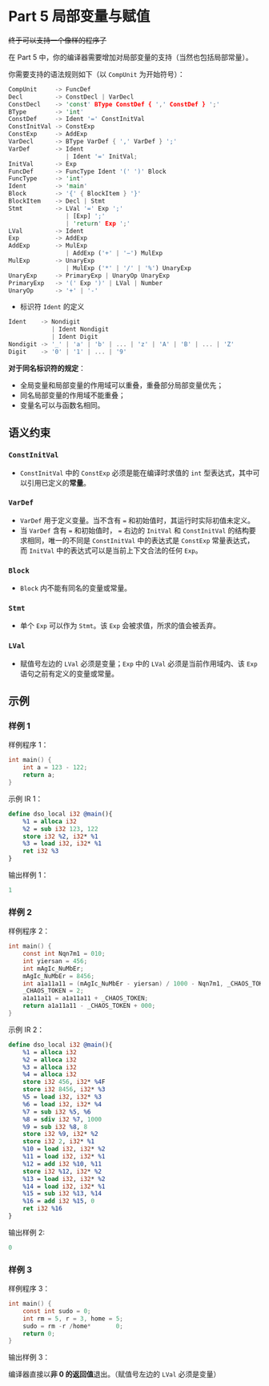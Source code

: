 # Part 5 局部变量与赋值

~~终于可以支持一个像样的程序了~~

在 Part 5 中，你的编译器需要增加对局部变量的支持（当然也包括局部常量）。

你需要支持的语法规则如下（以 `CompUnit` 为开始符号）：

```rust
CompUnit     -> FuncDef
Decl         -> ConstDecl | VarDecl
ConstDecl    -> 'const' BType ConstDef { ',' ConstDef } ';'
BType        -> 'int'
ConstDef     -> Ident '=' ConstInitVal
ConstInitVal -> ConstExp
ConstExp     -> AddExp
VarDecl      -> BType VarDef { ',' VarDef } ';'
VarDef       -> Ident 
                | Ident '=' InitVal;
InitVal      -> Exp 
FuncDef      -> FuncType Ident '(' ')' Block
FuncType     -> 'int'
Ident        -> 'main'
Block        -> '{' { BlockItem } '}'
BlockItem    -> Decl | Stmt
Stmt         -> LVal '=' Exp ';' 
                | [Exp] ';'
                | 'return' Exp ';'
LVal         -> Ident
Exp          -> AddExp
AddExp       -> MulExp 
                | AddExp ('+' | '−') MulExp
MulExp       -> UnaryExp
                | MulExp ('*' | '/' | '%') UnaryExp
UnaryExp     -> PrimaryExp | UnaryOp UnaryExp
PrimaryExp   -> '(' Exp ')' | LVal | Number
UnaryOp      -> '+' | '-'
```

- 标识符 `Ident` 的定义

```rust
Ident    -> Nondigit
            | Ident Nondigit
            | Ident Digit
Nondigit -> '_' | 'a' | 'b' | ... | 'z' | 'A' | 'B' | ... | 'Z'
Digit    -> '0' | '1' | ... | '9'
```

**对于同名标识符的规定**：
- 全局变量和局部变量的作用域可以重叠，重叠部分局部变量优先；
- 同名局部变量的作用域不能重叠；
- 变量名可以与函数名相同。

## 语义约束

### `ConstInitVal`

- `ConstInitVal` 中的 `ConstExp` 必须是能在编译时求值的 `int` 型表达式，其中可以引用已定义的**常量**。

### `VarDef`

- `VarDef` 用于定义变量。当不含有 `=` 和初始值时，其运行时实际初值未定义。
- 当 `VarDef` 含有 `=` 和初始值时， `=` 右边的 `InitVal` 和 `ConstInitVal` 的结构要求相同，唯一的不同是 `ConstInitVal` 中的表达式是 `ConstExp` 常量表达式，而 `InitVal` 中的表达式可以是当前上下文合法的任何 `Exp`。

### `Block`

- `Block` 内不能有同名的变量或常量。

### `Stmt`

- 单个 `Exp` 可以作为 `Stmt`。该 `Exp` 会被求值，所求的值会被丢弃。

### `LVal`

- 赋值号左边的 `LVal` 必须是变量；`Exp` 中的 `LVal` 必须是当前作用域内、该 `Exp` 语句之前有定义的变量或常量。

## 示例

### 样例 1

样例程序 1：

```c
int main() {
    int a = 123 - 122;
    return a;
}
```

示例 IR 1：

```llvm
define dso_local i32 @main(){
    %1 = alloca i32
    %2 = sub i32 123, 122
    store i32 %2, i32* %1
    %3 = load i32, i32* %1
    ret i32 %3
}
```

输出样例 1：

```c
1
```

### 样例 2

样例程序 2：

```c
int main() {
    const int Nqn7m1 = 010;
    int yiersan = 456;
    int mAgIc_NuMbEr;
    mAgIc_NuMbEr = 8456;
    int a1a11a11 = (mAgIc_NuMbEr - yiersan) / 1000 - Nqn7m1, _CHAOS_TOKEN;
    _CHAOS_TOKEN = 2;
    a1a11a11 = a1a11a11 + _CHAOS_TOKEN;
    return a1a11a11 - _CHAOS_TOKEN + 000;
}
```

示例 IR 2：

```llvm
define dso_local i32 @main(){
    %1 = alloca i32
    %2 = alloca i32
    %3 = alloca i32
    %4 = alloca i32
    store i32 456, i32* %4F
    store i32 8456, i32* %3
    %5 = load i32, i32* %3
    %6 = load i32, i32* %4
    %7 = sub i32 %5, %6
    %8 = sdiv i32 %7, 1000
    %9 = sub i32 %8, 8
    store i32 %9, i32* %2
    store i32 2, i32* %1
    %10 = load i32, i32* %2
    %11 = load i32, i32* %1
    %12 = add i32 %10, %11
    store i32 %12, i32* %2
    %13 = load i32, i32* %2
    %14 = load i32, i32* %1
    %15 = sub i32 %13, %14
    %16 = add i32 %15, 0
    ret i32 %16
}

```

输出样例 2:

```c
0
```

### 样例 3

样例程序 3：

```c
int main() {
    const int sudo = 0;
    int rm = 5, r = 3, home = 5;
    sudo = rm -r /home*       0;
    return 0;
}
```

输出样例 3：

编译器直接以**非 0 的返回值**退出。（赋值号左边的 `LVal` 必须是变量）